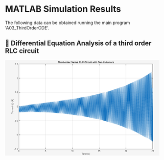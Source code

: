 ﻿# MATLAB Simulation Results

The following data can be obtained running the main program 'A03_ThirdOrderODE'.

## 📌 Differential Equation Analysis of a third order RLC circuit

![Circuit's Response](Unstable_ThirdOrder_Circuit.png)